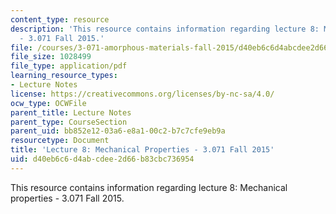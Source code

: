 ```yaml
---
content_type: resource
description: 'This resource contains information regarding lecture 8: Mechanical properties
  - 3.071 Fall 2015.'
file: /courses/3-071-amorphous-materials-fall-2015/d40eb6c6d4abcdee2d66b83cbc736954_MIT3_071F15_Lecture8.pdf
file_size: 1028499
file_type: application/pdf
learning_resource_types:
- Lecture Notes
license: https://creativecommons.org/licenses/by-nc-sa/4.0/
ocw_type: OCWFile
parent_title: Lecture Notes
parent_type: CourseSection
parent_uid: bb852e12-03a6-e8a1-00c2-b7c7cfe9eb9a
resourcetype: Document
title: 'Lecture 8: Mechanical Properties - 3.071 Fall 2015'
uid: d40eb6c6-d4ab-cdee-2d66-b83cbc736954
---
```

This resource contains information regarding lecture 8: Mechanical properties - 3.071 Fall 2015.